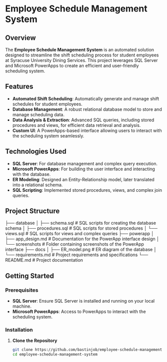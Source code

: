 # Employee Schedule Management System

## Overview

The **Employee Schedule Management System** is an automated solution designed to streamline the shift scheduling process for student employees at Syracuse University Dining Services. This project leverages SQL Server and Microsoft PowerApps to create an efficient and user-friendly scheduling system.

## Features

- **Automated Shift Scheduling**: Automatically generate and manage shift schedules for student employees.
- **Database Management**: A robust relational database model to store and manage scheduling data.
- **Data Analysis & Extraction**: Advanced SQL queries, including stored procedures and views, for efficient data retrieval and analysis.
- **Custom UI**: A PowerApps-based interface allowing users to interact with the scheduling system seamlessly.

## Technologies Used

- **SQL Server**: For database management and complex query execution.
- **Microsoft PowerApps**: For building the user interface and interacting with the database.
- **ER Modeling**: Designed an Entity-Relationship model, later translated into a relational schema.
- **SQL Scripting**: Implemented stored procedures, views, and complex join queries.

## Project Structure

├── database │ ├── schema.sql # SQL scripts for creating the database schema │ ├── procedures.sql # SQL scripts for stored procedures │ └── views.sql # SQL scripts for views and complex queries ├── powerapp │ ├── app_design.md # Documentation for the PowerApp interface design │ └── screenshots # Folder containing screenshots of the PowerApp interface ├── docs │ ├── ER_model.png # ER diagram of the database │ └── requirements.md # Project requirements and specifications └── README.md # Project documentation


## Getting Started

### Prerequisites

- **SQL Server**: Ensure SQL Server is installed and running on your local machine.
- **Microsoft PowerApps**: Access to PowerApps to interact with the scheduling system.

### Installation

1. **Clone the Repository**
   ```bash
   git clone https://github.com/bastinjob/employee-schedule-management-system.git
   cd employee-schedule-management-system
